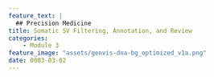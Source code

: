 ```yaml
---
feature_text: |
  ## Precision Medicine
title: Somatic SV Filtering, Annotation, and Review
categories:
    - Module 3
feature_image: "assets/genvis-dna-bg_optimized_v1a.png"
date: 0003-03-02
---
```



